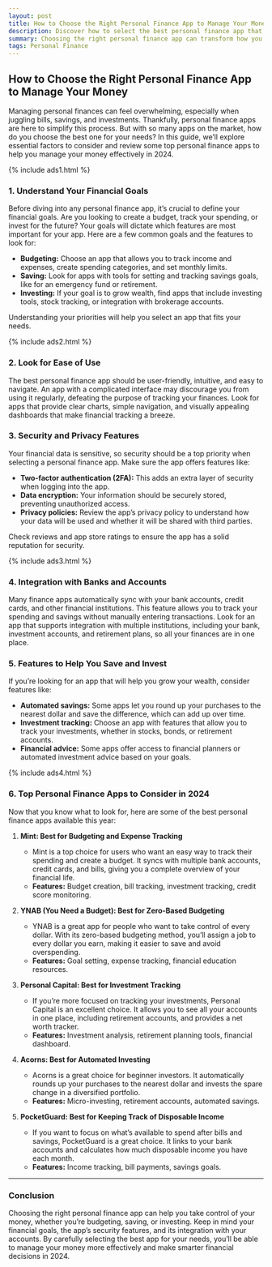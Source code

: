 ```yaml
---
layout: post
title: How to Choose the Right Personal Finance App to Manage Your Money
description: Discover how to select the best personal finance app that suits your budgeting, saving, and investing goals. Learn about key features to look for and top app recommendations.
summary: Choosing the right personal finance app can transform how you manage your money. Explore essential features and top recommendations to help you pick the best app for your needs.
tags: Personal Finance
---
```


## How to Choose the Right Personal Finance App to Manage Your Money

Managing personal finances can feel overwhelming, especially when juggling bills, savings, and investments. Thankfully, personal finance apps are here to simplify this process. But with so many apps on the market, how do you choose the best one for your needs? In this guide, we’ll explore essential factors to consider and review some top personal finance apps to help you manage your money effectively in 2024.

{% include ads1.html %}

### 1. **Understand Your Financial Goals**

Before diving into any personal finance app, it’s crucial to define your financial goals. Are you looking to create a budget, track your spending, or invest for the future? Your goals will dictate which features are most important for your app. Here are a few common goals and the features to look for:

- **Budgeting:** Choose an app that allows you to track income and expenses, create spending categories, and set monthly limits.
- **Saving:** Look for apps with tools for setting and tracking savings goals, like for an emergency fund or retirement.
- **Investing:** If your goal is to grow wealth, find apps that include investing tools, stock tracking, or integration with brokerage accounts.

Understanding your priorities will help you select an app that fits your needs.

{% include ads2.html %}

### 2. **Look for Ease of Use**

The best personal finance app should be user-friendly, intuitive, and easy to navigate. An app with a complicated interface may discourage you from using it regularly, defeating the purpose of tracking your finances. Look for apps that provide clear charts, simple navigation, and visually appealing dashboards that make financial tracking a breeze.

### 3. **Security and Privacy Features**

Your financial data is sensitive, so security should be a top priority when selecting a personal finance app. Make sure the app offers features like:

- **Two-factor authentication (2FA):** This adds an extra layer of security when logging into the app.
- **Data encryption:** Your information should be securely stored, preventing unauthorized access.
- **Privacy policies:** Review the app’s privacy policy to understand how your data will be used and whether it will be shared with third parties.

Check reviews and app store ratings to ensure the app has a solid reputation for security.

{% include ads3.html %}

### 4. **Integration with Banks and Accounts**

Many finance apps automatically sync with your bank accounts, credit cards, and other financial institutions. This feature allows you to track your spending and savings without manually entering transactions. Look for an app that supports integration with multiple institutions, including your bank, investment accounts, and retirement plans, so all your finances are in one place.

### 5. **Features to Help You Save and Invest**

If you’re looking for an app that will help you grow your wealth, consider features like:

- **Automated savings:** Some apps let you round up your purchases to the nearest dollar and save the difference, which can add up over time.
- **Investment tracking:** Choose an app with features that allow you to track your investments, whether in stocks, bonds, or retirement accounts.
- **Financial advice:** Some apps offer access to financial planners or automated investment advice based on your goals.

{% include ads4.html %}

### 6. **Top Personal Finance Apps to Consider in 2024**

Now that you know what to look for, here are some of the best personal finance apps available this year:

1. **Mint: Best for Budgeting and Expense Tracking**
   - Mint is a top choice for users who want an easy way to track their spending and create a budget. It syncs with multiple bank accounts, credit cards, and bills, giving you a complete overview of your financial life.
   - **Features:** Budget creation, bill tracking, investment tracking, credit score monitoring.

2. **YNAB (You Need a Budget): Best for Zero-Based Budgeting**
   - YNAB is a great app for people who want to take control of every dollar. With its zero-based budgeting method, you’ll assign a job to every dollar you earn, making it easier to save and avoid overspending.
   - **Features:** Goal setting, expense tracking, financial education resources.

3. **Personal Capital: Best for Investment Tracking**
   - If you’re more focused on tracking your investments, Personal Capital is an excellent choice. It allows you to see all your accounts in one place, including retirement accounts, and provides a net worth tracker.
   - **Features:** Investment analysis, retirement planning tools, financial dashboard.

4. **Acorns: Best for Automated Investing**
   - Acorns is a great choice for beginner investors. It automatically rounds up your purchases to the nearest dollar and invests the spare change in a diversified portfolio.
   - **Features:** Micro-investing, retirement accounts, automated savings.

5. **PocketGuard: Best for Keeping Track of Disposable Income**
   - If you want to focus on what’s available to spend after bills and savings, PocketGuard is a great choice. It links to your bank accounts and calculates how much disposable income you have each month.
   - **Features:** Income tracking, bill payments, savings goals.

---

### Conclusion

Choosing the right personal finance app can help you take control of your money, whether you’re budgeting, saving, or investing. Keep in mind your financial goals, the app’s security features, and its integration with your accounts. By carefully selecting the best app for your needs, you’ll be able to manage your money more effectively and make smarter financial decisions in 2024.


